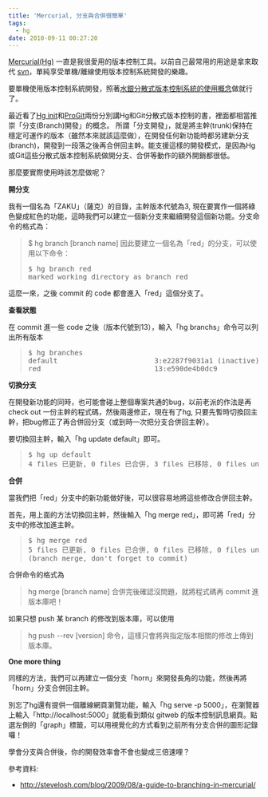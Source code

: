 ```yaml
---
title: 'Mercurial, 分支與合併很簡單'
tags:
  - hg
date: 2010-09-11 00:27:20
---
```


[Mercurial(Hg)](http://mercurial.selenic.com/) 一直是我很愛用的版本控制工具。以前自己最常用的用途是拿來取代 [svn](http://subversion.tigris.org/)，單純享受單機/離線使用版本控制系統開發的樂趣。

要單機使用版本控制系統開發，照著[水銀分散式版本控制系統的使用概念](http://inet6.blogspot.com/2007/04/mercurial-mozilla.html)做就行了。

最近看了[Hg init](http://hginit.com/top/)和[ProGit](http://progit.org/book/zh/)兩份分別講Hg和Git分散式版本控制的書，裡面都相當推崇「分支(Branch)開發」的概念。
所謂「分支開發」，就是將主幹(trunk)保持在穩定可運作的版本（雖然本來就該這麼做），在開發任何新功能時都另建新分支(branch)，開發到一段落之後再合併回主幹。能支援這樣的開發模式，是因為Hg或Git這些分散式版本控制系統做開分支、合併等動作的額外開銷都很低。

那麼要實際使用時該怎麼做呢？

**開分支**

我有一個名為「ZAKU」（薩克）的目錄，主幹版本代號為3, 現在要實作一個將綠色變成紅色的功能，這時我們可以建立一個新分支來繼續開發這個新功能。分支命令的格式為：
> $ hg branch [branch name]
因此要建立一個名為「red」的分支，可以使用以下命令：
> <pre>$ hg branch red
> marked working directory as branch red</pre>
這麼一來，之後 commit 的 code 都會進入「red」這個分支了。

**查看狀態**

在 commit 進一些 code 之後（版本代號到13），輸入「hg branchs」命令可以列出所有版本

> <pre>$ hg branches
> default                       3:e2287f9031a1 (inactive)
> red                           13:e590de4b0dc9</pre>
**切換分支**

在開發新功能的同時，也可能會碰上整個專案共通的bug，以前老派的作法是再 check out 一份主幹的程式碼，然後兩邊修正，現在有了hg, 只要先暫時切換回主幹，把bug修正了再合併回分支（或到時一次把分支合併回主幹）。

要切換回主幹，輸入「hg update default」即可。

> <pre>$ hg up default
> 4 files 已更新, 0 files 已合併, 3 files 已移除, 0 files unresolved</pre>
**合併**

當我們把「red」分支中的新功能做好後，可以很容易地將這些修改合併回主幹。

首先，用上面的方法切換回主幹，然後輸入「hg merge red」，即可將「red」分支中的修改加進主幹。

> <pre>$ hg merge red
> 5 files 已更新, 0 files 已合併, 0 files 已移除, 0 files unresolved
> (branch merge, don't forget to commit)</pre>
合併命令的格式為

> hg merge [branch name]
合併完後確認沒問題，就將程式碼再 commit 進版本庫吧！

如果只想 push 某 branch 的修改到版本庫，可以使用
> hg push --rev [version]
命令，這樣只會將與指定版本相關的修改上傳到版本庫。

**One more thing**

同樣的方法，我們可以再建立一個分支「horn」來開發長角的功能，然後再將「horn」分支合併回主幹。

別忘了hg還有提供一個離線網頁瀏覽功能，輸入「hg serve -p 5000」，在瀏覽器上輸入「http://localhost:5000」就能看到類似 gitweb 的版本控制訊息網頁。點選左側的「graph」標籤，可以用視覺化的方式看到之前所有分支合併的圖形記錄囉！

學會分支與合併後，你的開發效率會不會也變成三倍速哩？

參考資料: 
* http://stevelosh.com/blog/2009/08/a-guide-to-branching-in-mercurial/